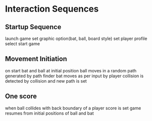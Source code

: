 # Interaction Sequences

## Startup Sequence

launch game
set graphic option(bat, ball, board style)
set player profile
select start game

## Movement Initiation

on start bat and ball at initial position
ball moves in a random path generated by path finder
bat moves as per input by player
collision is detected by collision and new path is set

## One score

when ball collides with back boundary of a player
score is set
game resumes from initial positions of ball and bat
